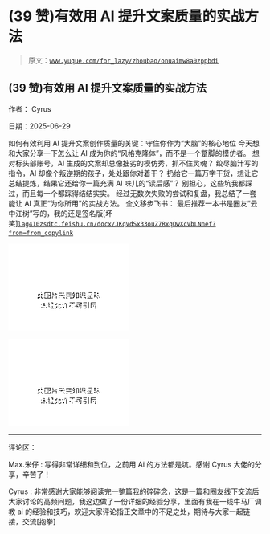 # (39 赞)有效用 AI 提升文案质量的实战方法

> 原文：[`www.yuque.com/for_lazy/zhoubao/onuaimw8a0zppbdi`](https://www.yuque.com/for_lazy/zhoubao/onuaimw8a0zppbdi)

## (39 赞)有效用 AI 提升文案质量的实战方法

作者： Cyrus

日期：2025-06-29

如何有效利用 AI 提升文案创作质量的关键：守住你作为“大脑”的核心地位 今天想和大家分享一下怎么让 AI 成为你的“风格克隆体”，而不是一个蹩脚的模仿者。
想对标头部账号，AI 生成的文案却总像拙劣的模仿秀，抓不住灵魂？ 绞尽脑汁写的指令，AI 却像个叛逆期的孩子，处处跟你对着干？
扔给它一篇万字干货，想让它总结提炼，结果它还给你一篇充满 AI 味儿的“读后感”？ 别担心，这些坑我都踩过，而且每一个都踩得结结实实。
经过无数次失败的尝试和复盘，我总结了一套能让 AI 真正“为你所用”的实战方法。 全文移步飞书：
最后推荐一本书是圈友“云中江树”写的，我的还是签名版[坏笑][`lag410zsdtc.feishu.cn/docx/JKqVdSx33ouZ7RxqOwXcVbLNnef?from=from_copylink`](https://lag410zsdtc.feishu.cn/docx/JKqVdSx33ouZ7RxqOwXcVbLNnef?from=from_copylink)

![](img/5588cbf192108fef4c27a3bd06cf399c.png "None")

![](img/bb6e673b92f0f3848da2e7b89d82dd83.png "None")

* * *

评论区：

Max.米仔 : 写得非常详细和到位，之前用 Ai 的方法都是坑。感谢 Cyrus 大佬的分享，辛苦了！

Cyrus : 非常感谢大家能够阅读完一整篇我的碎碎念，这是一篇和圈友线下交流后大家讨论的高频问题，我这边做了一份详细的经验分享，里面有我在一线牛马厂调教 ai 的经验和技巧，欢迎大家评论指正文章中的不足之处，期待与大家一起链接，交流[抱拳]
